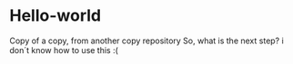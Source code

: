 # Hello-world
Copy of a copy, from another copy repository
So, what is the next step?
i don´t know how to use this :(
